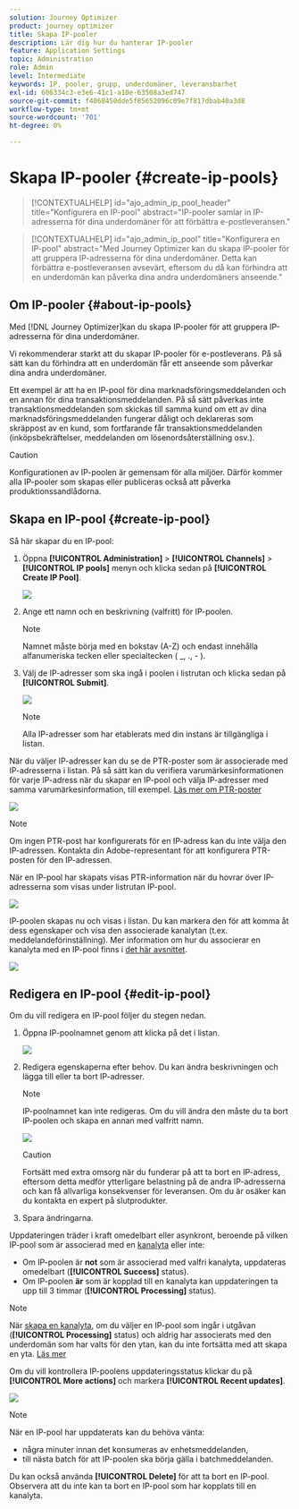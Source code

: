 ```yaml
---
solution: Journey Optimizer
product: journey optimizer
title: Skapa IP-pooler
description: Lär dig hur du hanterar IP-pooler
feature: Application Settings
topic: Administration
role: Admin
level: Intermediate
keywords: IP, pooler, grupp, underdomäner, leveransbarhet
exl-id: 606334c3-e3e6-41c1-a10e-63508a3ed747
source-git-commit: f4068450dde5f85652096c09e7f817dbab40a3d8
workflow-type: tm+mt
source-wordcount: '701'
ht-degree: 0%

---
```


# Skapa IP-pooler {#create-ip-pools}

>[!CONTEXTUALHELP]
>id="ajo_admin_ip_pool_header"
>title="Konfigurera en IP-pool"
>abstract="IP-pooler samlar in IP-adresserna för dina underdomäner för att förbättra e-postleveransen."

>[!CONTEXTUALHELP]
>id="ajo_admin_ip_pool"
>title="Konfigurera en IP-pool"
>abstract="Med Journey Optimizer kan du skapa IP-pooler för att gruppera IP-adresserna för dina underdomäner. Detta kan förbättra e-postleveransen avsevärt, eftersom du då kan förhindra att en underdomän kan påverka dina andra underdomäners anseende."

## Om IP-pooler {#about-ip-pools}

Med [!DNL Journey Optimizer]kan du skapa IP-pooler för att gruppera IP-adresserna för dina underdomäner.

Vi rekommenderar starkt att du skapar IP-pooler för e-postleverans. På så sätt kan du förhindra att en underdomän får ett anseende som påverkar dina andra underdomäner.

Ett exempel är att ha en IP-pool för dina marknadsföringsmeddelanden och en annan för dina transaktionsmeddelanden. På så sätt påverkas inte transaktionsmeddelanden som skickas till samma kund om ett av dina marknadsföringsmeddelanden fungerar dåligt och deklareras som skräppost av en kund, som fortfarande får transaktionsmeddelanden (inköpsbekräftelser, meddelanden om lösenordsåterställning osv.).

>[!CAUTION]
>
>Konfigurationen av IP-poolen är gemensam för alla miljöer. Därför kommer alla IP-pooler som skapas eller publiceras också att påverka produktionssandlådorna.

## Skapa en IP-pool {#create-ip-pool}

Så här skapar du en IP-pool:

1. Öppna **[!UICONTROL Administration]** > **[!UICONTROL Channels]** > **[!UICONTROL IP pools]** menyn och klicka sedan på **[!UICONTROL Create IP Pool]**.

   ![](assets/ip-pool-create.png)

1. Ange ett namn och en beskrivning (valfritt) för IP-poolen.

   >[!NOTE]
   >
   >Namnet måste börja med en bokstav (A-Z) och endast innehålla alfanumeriska tecken eller specialtecken ( _, ., - ).

1. Välj de IP-adresser som ska ingå i poolen i listrutan och klicka sedan på **[!UICONTROL Submit]**.

   ![](assets/ip-pool-config.png)

   >[!NOTE]
   >
   >Alla IP-adresser som har etablerats med din instans är tillgängliga i listan.

När du väljer IP-adresser kan du se de PTR-poster som är associerade med IP-adresserna i listan. På så sätt kan du verifiera varumärkesinformationen för varje IP-adress när du skapar en IP-pool och välja IP-adresser med samma varumärkesinformation, till exempel. [Läs mer om PTR-poster](ptr-records.md)

![](assets/ip-pool-ptr-record.png)

>[!NOTE]
>
>Om ingen PTR-post har konfigurerats för en IP-adress kan du inte välja den IP-adressen. Kontakta din Adobe-representant för att konfigurera PTR-posten för den IP-adressen.

När en IP-pool har skapats visas PTR-information när du hovrar över IP-adresserna som visas under listrutan IP-pool.

![](assets/ip-pool-ptr-record-tooltip.png)

IP-poolen skapas nu och visas i listan. Du kan markera den för att komma åt dess egenskaper och visa den associerade kanalytan (t.ex. meddelandeförinställning). Mer information om hur du associerar en kanalyta med en IP-pool finns i [det här avsnittet](channel-surfaces.md).

![](assets/ip-pool-created.png)

## Redigera en IP-pool {#edit-ip-pool}

Om du vill redigera en IP-pool följer du stegen nedan.

1. Öppna IP-poolnamnet genom att klicka på det i listan.

   ![](assets/ip-pool-list.png)

1. Redigera egenskaperna efter behov. Du kan ändra beskrivningen och lägga till eller ta bort IP-adresser.

   >[!NOTE]
   >
   >IP-poolnamnet kan inte redigeras. Om du vill ändra den måste du ta bort IP-poolen och skapa en annan med valfritt namn.

   ![](assets/ip-pool-edit.png)

   >[!CAUTION]
   >
   >Fortsätt med extra omsorg när du funderar på att ta bort en IP-adress, eftersom detta medför ytterligare belastning på de andra IP-adresserna och kan få allvarliga konsekvenser för leveransen. Om du är osäker kan du kontakta en expert på slutprodukter.

1. Spara ändringarna.

Uppdateringen träder i kraft omedelbart eller asynkront, beroende på vilken IP-pool som är associerad med en [kanalyta](channel-surfaces.md) eller inte:

* Om IP-poolen är **not** som är associerad med valfri kanalyta, uppdateras omedelbart (**[!UICONTROL Success]** status).
* Om IP-poolen **är** som är kopplad till en kanalyta kan uppdateringen ta upp till 3 timmar (**[!UICONTROL Processing]** status).

>[!NOTE]
>
>När [skapa en kanalyta](channel-surfaces.md#create-channel-surface), om du väljer en IP-pool som ingår i utgåvan (**[!UICONTROL Processing]** status) och aldrig har associerats med den underdomän som har valts för den ytan, kan du inte fortsätta med att skapa en yta. [Läs mer](channel-surfaces.md#subdomains-and-ip-pools)

Om du vill kontrollera IP-poolens uppdateringsstatus klickar du på **[!UICONTROL More actions]** och markera **[!UICONTROL Recent updates]**.

![](assets/ip-pool-recent-update.png)

>[!NOTE]
>
>När en IP-pool har uppdaterats kan du behöva vänta:
>* några minuter innan det konsumeras av enhetsmeddelanden,
>* till nästa batch för att IP-poolen ska börja gälla i batchmeddelanden.


Du kan också använda **[!UICONTROL Delete]** för att ta bort en IP-pool. Observera att du inte kan ta bort en IP-pool som har kopplats till en kanalyta.

